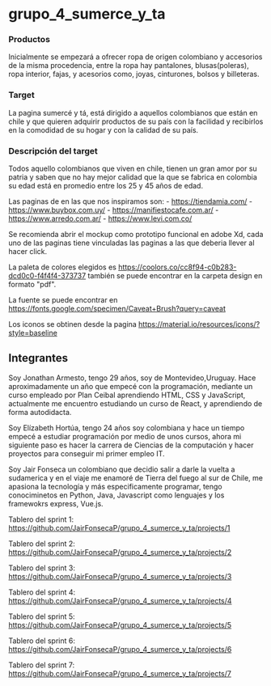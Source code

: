# grupo_4_sumerce_y_ta

### Productos
Inicialmente se empezará a ofrecer ropa de origen colombiano y accesorios de la misma procedencia, entre la ropa hay pantalones, blusas(poleras), ropa interior, fajas, y acesorios como, joyas, cinturones, bolsos y billeteras.
### Target
La pagina sumercé y tá, está dirigido a aquellos colombianos que están en chile y que quieren adquirir productos de su país con la facilidad y recibirlos en la comodidad de su hogar y con la calidad de su país.
### Descripción del target
Todos aquello colombianos que viven en chile, tienen un gran amor por su patria y saben que no hay mejor calidad que la que se fabrica en colombia su edad está en promedio entre los 25 y 45 años de edad.

Las paginas de en las que nos inspiramos son: - https://tiendamia.com/ - https://www.buybox.com.uy/ - https://manifiestocafe.com.ar/ - https://www.arredo.com.ar/ - https://www.levi.com.co/

Se recomienda abrir el mockup como prototipo funcional en adobe Xd, cada uno de las paginas tiene vinculadas las paginas a las que deberia llever al hacer click.

La paleta de colores elegidos es https://coolors.co/cc8f94-c0b283-dcd0c0-f4f4f4-373737 también se puede encontrar en la carpeta design en formato "pdf".

La fuente se puede encontrar en https://fonts.google.com/specimen/Caveat+Brush?query=caveat

Los iconos se obtinen desde la pagina https://material.io/resources/icons/?style=baseline

## Integrantes
Soy Jonathan Armesto, tengo 29 años, soy de Montevideo,Uruguay. Hace aproximadamente un año que empecé con la programación, mediante un curso empleado por Plan Ceibal
aprendiendo HTML, CSS y JavaScript, actualmente me encuentro estudiando un curso de React, y aprendiendo de forma autodidacta.

Soy Elízabeth Hortúa, tengo 24 años soy colombiana y hace un tiempo empecé a estudiar programación por medio de unos cursos, ahora mi siguiente paso es hacer la carrera de Ciencias de la computación y hacer proyectos para conseguir mi primer empleo IT.

Soy Jair Fonseca un colombiano que decidio salir a darle la vuelta a sudamerica y en el viaje me enamoré de Tierra del fuego al sur de Chile, me apasiona la tecnología y más especificamente programar, tengo conociminetos en Python, Java, Javascript como lenguajes y los framewokrs express, Vue.js.


Tablero del sprint 1: https://github.com/JairFonsecaP/grupo_4_sumerce_y_ta/projects/1

Tablero del sprint 2: https://github.com/JairFonsecaP/grupo_4_sumerce_y_ta/projects/2

Tablero del sprint 3: https://github.com/JairFonsecaP/grupo_4_sumerce_y_ta/projects/3

Tablero del sprint 4: https://github.com/JairFonsecaP/grupo_4_sumerce_y_ta/projects/4

Tablero del sprint 5: https://github.com/JairFonsecaP/grupo_4_sumerce_y_ta/projects/5

Tablero del sprint 6: https://github.com/JairFonsecaP/grupo_4_sumerce_y_ta/projects/6

Tablero del sprint 7: https://github.com/JairFonsecaP/grupo_4_sumerce_y_ta/projects/7
